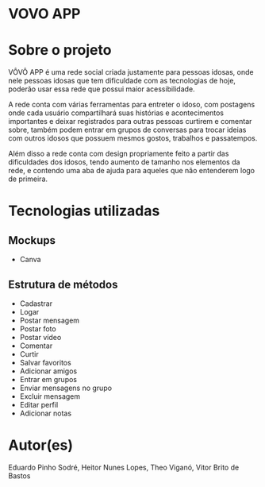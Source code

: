 # VOVO APP

# Sobre o projeto

VÔVÔ APP é uma rede social criada justamente para pessoas idosas, onde nele pessoas idosas que tem dificuldade com as tecnologias de hoje,
poderão usar essa rede que possui maior acessibilidade.

A rede conta com várias ferramentas para entreter o idoso, com postagens onde cada usuário compartilhará suas histórias e acontecimentos importantes
e deixar registrados para outras pessoas curtirem e comentar sobre, também podem entrar em grupos de conversas para trocar ideias com outros idosos que 
possuem mesmos gostos, trabalhos e passatempos.

Além disso a rede conta com design propriamente feito a partir das dificuldades dos idosos, tendo aumento de tamanho nos elementos da rede,
e contendo uma aba de ajuda para aqueles que não entenderem logo de primeira.

# Tecnologias utilizadas
## Mockups
- Canva

## Estrutura de métodos
- Cadastrar
- Logar
- Postar mensagem
- Postar foto
- Postar vídeo
- Comentar
- Curtir
- Salvar favoritos
- Adicionar amigos
- Entrar em grupos
- Enviar mensagens no grupo
- Excluir mensagem
- Editar perfil
- Adicionar notas

# Autor(es)

Eduardo Pinho Sodré, Heitor Nunes Lopes, Theo Viganó, Vitor Brito de Bastos
